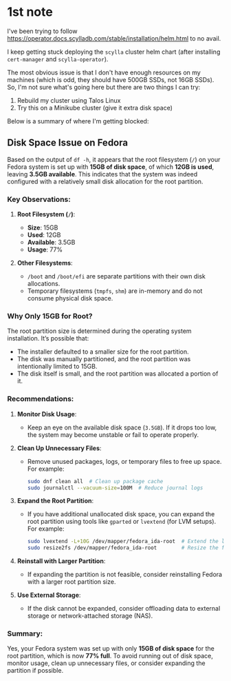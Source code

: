 # 1st note

I've been trying to follow https://operator.docs.scylladb.com/stable/installation/helm.html to no avail.

I keep getting stuck deploying the `scylla` cluster helm chart (after installing `cert-manager` and `scylla-operator`). 

The most obvious issue is that I don't have enough resources on my machines (which is odd, they should have 500GB SSDs, not 16GB SSDs). So, I'm not sure what's going here but there are two things I can try:

1. Rebuild my cluster using Talos Linux
2. Try this on a Minikube cluster (give it extra disk space)

Below is a summary of where I'm getting blocked:

## Disk Space Issue on Fedora

Based on the output of `df -h`, it appears that the root filesystem (`/`) on your Fedora system is set up with **15GB of disk space**, of which **12GB is used**, leaving **3.5GB available**. This indicates that the system was indeed configured with a relatively small disk allocation for the root partition.

### Key Observations:
1. **Root Filesystem (`/`)**:
   - **Size**: 15GB
   - **Used**: 12GB
   - **Available**: 3.5GB
   - **Usage**: 77%

2. **Other Filesystems**:
   - `/boot` and `/boot/efi` are separate partitions with their own disk allocations.
   - Temporary filesystems (`tmpfs`, `shm`) are in-memory and do not consume physical disk space.

### Why Only 15GB for Root?
The root partition size is determined during the operating system installation. It’s possible that:
- The installer defaulted to a smaller size for the root partition.
- The disk was manually partitioned, and the root partition was intentionally limited to 15GB.
- The disk itself is small, and the root partition was allocated a portion of it.

### Recommendations:
1. **Monitor Disk Usage**:
   - Keep an eye on the available disk space (`3.5GB`). If it drops too low, the system may become unstable or fail to operate properly.

2. **Clean Up Unnecessary Files**:
   - Remove unused packages, logs, or temporary files to free up space. For example:
     ```bash
     sudo dnf clean all  # Clean up package cache
     sudo journalctl --vacuum-size=100M  # Reduce journal logs
     ```

3. **Expand the Root Partition**:
   - If you have additional unallocated disk space, you can expand the root partition using tools like `gparted` or `lvextend` (for LVM setups). For example:
     ```bash
     sudo lvextend -L+10G /dev/mapper/fedora_ida-root  # Extend the logical volume
     sudo resize2fs /dev/mapper/fedora_ida-root        # Resize the filesystem
     ```

4. **Reinstall with Larger Partition**:
   - If expanding the partition is not feasible, consider reinstalling Fedora with a larger root partition size.

5. **Use External Storage**:
   - If the disk cannot be expanded, consider offloading data to external storage or network-attached storage (NAS).

### Summary:
Yes, your Fedora system was set up with only **15GB of disk space** for the root partition, which is now **77% full**. To avoid running out of disk space, monitor usage, clean up unnecessary files, or consider expanding the partition if possible.